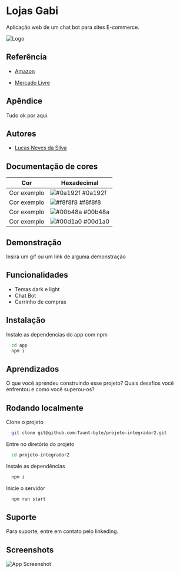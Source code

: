 # Lojas Gabi

Aplicação web de um chat bot para sites E-commerce.


![Logo](https://media.discordapp.net/attachments/1012374528422334525/1079065116684845126/image.png)


## Referência

 - [Amazon](https://www.amazon.com.br/)

 - [Mercado Livre](https://www.mercadolivre.com.br/)

## Apêndice

Tudo ok por aqui.


## Autores

- [Lucas Neves da Silva](https://www.linkedin.com/in/lucas-neves-da-silva-4058211a2/)

## Documentação de cores

| Cor               | Hexadecimal                                                |
| ----------------- | ---------------------------------------------------------------- |
| Cor exemplo       | ![#0a192f](https://via.placeholder.com/10/0a192f?text=+) #0a192f |
| Cor exemplo       | ![#f8f8f8](https://via.placeholder.com/10/f8f8f8?text=+) #f8f8f8 |
| Cor exemplo       | ![#00b48a](https://via.placeholder.com/10/00b48a?text=+) #00b48a |
| Cor exemplo       | ![#00d1a0](https://via.placeholder.com/10/00b48a?text=+) #00d1a0 |


## Demonstração

Insira um gif ou um link de alguma demonstração


## Funcionalidades

- Temas dark e light
- Chat Bot
- Carrinho de compras

## Instalação

Instale as dependencias do app com npm

```bash
  cd app
  npm i
```
    
## Aprendizados

O que você aprendeu construindo esse projeto? Quais desafios você enfrentou e como você superou-os?


## Rodando localmente

Clone o projeto

```bash
  git clone git@github.com:Taunt-byte/projeto-integrador2.git
```

Entre no diretório do projeto

```bash
  cd projeto-integrador2
```

Instale as dependências

```bash
  npm i
```

Inicie o servidor

```bash
  npm run start
```


## Suporte

Para suporte, entre em contato pelo linkeding.


## Screenshots

![App Screenshot](https://via.placeholder.com/468x300?text=App+Screenshot+Here)

